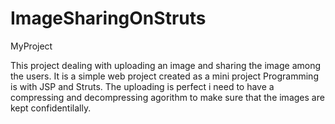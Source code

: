 ImageSharingOnStruts
====================

MyProject

This project dealing with uploading an image and sharing the image among the users. It is a simple web project created as a mini project
Programming is with JSP and Struts. The uploading is perfect i need to have a compressing and decompressing agorithm to make
sure that the images are kept confidentilally.
